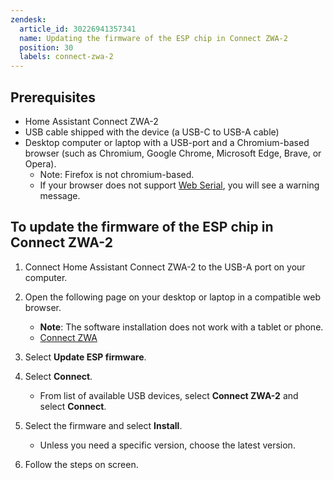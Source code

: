 ```yaml
---
zendesk:
  article_id: 30226941357341
  name: Updating the firmware of the ESP chip in Connect ZWA-2
  position: 30
  labels: connect-zwa-2
---
```


## Prerequisites

- Home Assistant Connect ZWA-2
- USB cable shipped with the device (a USB-C to USB-A cable)
- Desktop computer or laptop with a USB-port and a Chromium-based browser (such as Chromium, Google Chrome, Microsoft Edge, Brave, or Opera).
  - Note: Firefox is not chromium-based.
  - If your browser does not support [Web Serial](https://developer.mozilla.org/en-US/docs/Web/API/Web_Serial_API#browser_compatibility), you will see a warning message.

## To update the firmware of the ESP chip in Connect ZWA-2

1. Connect Home Assistant Connect ZWA-2 to the USB-A port on your computer.
2. Open the following page on your desktop or laptop in a compatible web browser.
   - **Note**: The software installation does not work with a tablet or phone.
   - [Connect ZWA](https://home-assistant.github.io/zwa2-toolbox/)

3. Select **Update ESP firmware**.
4. Select **Connect**.
   - From list of available USB devices, select **Connect ZWA-2** and select **Connect**.
5. Select the firmware and select **Install**.
   - Unless you need a specific version, choose the latest version.
6. Follow the steps on screen.
